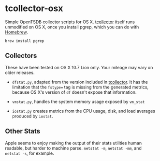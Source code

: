 # tcollector-osx

Simple OpenTSDB collector scripts for OS
X. [tcollector](https://github.com/stumbleupon/tcollector) itself runs
unmodified on OS X, once you install pgrep, which you can do with
[Homebrew](http://mxcl.github.com/homebrew/).

```
brew install pgrep
```

## Collectors

These have been tested on OS X 10.7 Lion only. Your mileage may vary
on older releases.

* ```dfstat.py```, adapted from the version included in
  [tcollector](https://github.com/stumbleupon/tcollector). It has the
  limitation that the ```fstype=``` tag is missing from the generated
  metrics, because OS X's version of ```df``` doesn't expose that
  information.

* ```vmstat.py```, handles the system memory usage exposed by ```vm_stat```

* ```iostat.py``` creates metrics from the CPU usage, disk, and load
  averages produced by ```iostat```.

## Other Stats

Apple seems to enjoy making the output of their stats utilities human
readable, but harder to machine parse. ```netstat -m```, ```netstat
-mm```, and ```netstat -s```, for example.
